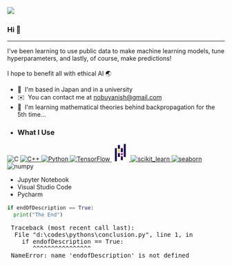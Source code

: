 <img src="https://capsule-render.vercel.app/api?type=waving&color=add8e6&height=200&section=header&text=Nobuya%20Nishio&fontSize=90&fontColor=102c35" />
<!--https://github.com/kyechan99/capsule-render#readme -->

### Hi 👋 
------------------------------------

I've been learning to use public data to make machine learning models, tune hyperparameters, and lastly, of course, make predictions!
<br></br>
I hope to benefit all with ethical AI &#127759;

*   &#128510;  I'm based in Japan and in a university 
*   ✉️  You can contact me at [nobuyanish@gmail.com](mailto:nobuyanish@gmail.com)
*   🧠  I'm learning mathematical theories behind backpropagation for the 5th time...
*   ### What I Use
<p align="left">
  <a>
   <img src="https://raw.githubusercontent.com/danielcranney/readme-generator/main/public/icons/skills/c-colored.svg" width="36" height="36" alt="C" />
  </a>
  <a href="https://isocpp.org/" target="_blank" rel="noreferrer">
   <img src="https://raw.githubusercontent.com/danielcranney/readme-generator/main/public/icons/skills/cplusplus-colored.svg" width="36" height="36" alt="C++" />
  </a>
  <a href="https://www.python.org/" target="_blank" rel="noreferrer">
   <img src="https://raw.githubusercontent.com/danielcranney/readme-generator/main/public/icons/skills/python-colored.svg" width="36" height="36" alt="Python" />
  </a>
  <a href="https://isocpp.org/" target="_blank" rel="noreferrer">
   <img src="https://raw.githubusercontent.com/danielcranney/readme-generator/main/public/icons/skills/tensorflow-colored.svg" width="36" height="36" alt="TensorFlow" />
  </a>
   <a href="https://www.tensorflow.org/" target="_blank" rel="noreferrer">
    <img src="https://raw.githubusercontent.com/devicons/devicon/2ae2a900d2f041da66e950e4d48052658d850630/icons/pandas/pandas-original.svg" alt="pandas" width="40" height="40"/>
   </a>
   <a href="https://scikit-learn.org/stable/" target="_blank" rel="noreferrer">
    <img src="https://upload.wikimedia.org/wikipedia/commons/0/05/Scikit_learn_logo_small.svg" alt="scikit_learn" width="40" height="40"/>
   </a>
   <a href="https://seaborn.pydata.org/" target="_blank" rel="noreferrer">
    <img src="https://seaborn.pydata.org/_images/logo-mark-lightbg.svg" alt="seaborn" width="40" height="40"/>
   </a>
   <a href="https://numpy.org/" target="_blank" rel="noreferrer" style="text-decoration:none">
    <img src="https://numpy.org/images/logo.svg" alt="numpy" width="40" height="40"/>
   </a>
</p>

*  Jupyter Notebook
*  Visual Studio Code
*  Pycharm

```python
if endOfDescription == True:
  print("The End")
```
<pre>
 Traceback (most recent call last):
  File "d:\codes\pythons\conclusion.py", line 1, in <module>
    if endofDescription == True:
       ^^^^^^^^^^^^^^^^
 NameError: name 'endofDescription' is not defined
</pre>
